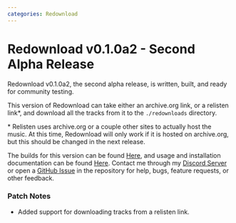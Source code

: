 ```yaml
---
categories: Redownload
---
```


# Redownload v0.1.0a2 - Second Alpha Release

Redownload v0.1.0a2, the second alpha release, is written, built, and ready for community testing.

This version of Redownload can take either an archive.org link, or a relisten link\*, and download
all the tracks from it to the `./redownloads` directory. 

\* Relisten uses archive.org or a couple other sites to actually host the music. At this time,
Redownload will only work if it is hosted on archive.org, but this should be changed in the next release.


The builds for this version can be found [Here](https://github.com/Morpheus636/redownload/releases/tag/v0.1.0a2), and usage and installation documentation can be found [Here](https://github.com/Morpheus636/redownload/blob/v0.1.0a2/docs/usage.md). Contact me through my [Discord Server](https://discord.morpheus636.com) or open a [GitHub Issue](https://github.com/Morpheus636/redownload/issues) in the repository for help, bugs, feature requests, or other feedback.

### Patch Notes
- Added support for downloading tracks from a relisten link.